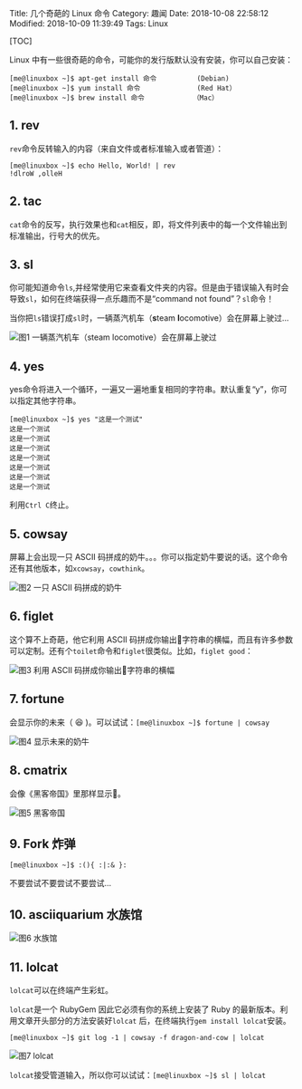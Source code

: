 Title: 几个奇葩的 Linux 命令
Category: 趣闻
Date: 2018-10-08 22:58:12
Modified: 2018-10-09 11:39:49
Tags: Linux

[TOC]

Linux 中有一些很奇葩的命令，可能你的发行版默认没有安装，你可以自己安装：
```
[me@linuxbox ~]$ apt-get install 命令          (Debian)
[me@linuxbox ~]$ yum install 命令              (Red Hat）
[me@linuxbox ~]$ brew install 命令            （Mac）
```
## 1. rev

`rev`命令反转输入的内容（来自文件或者标准输入或者管道）：
```
[me@linuxbox ~]$ echo Hello, World! | rev
!dlroW ,olleH
```

## 2. tac

`cat`命令的反写，执行效果也和`cat`相反，即，将文件列表中的每一个文件输出到标准输出，行号大的优先。

## 3. sl

你可能知道命令`ls`,并经常使用它来查看文件夹的内容。但是由于错误输入有时会导致`sl`，如何在终端获得一点乐趣而不是“command not found”？`sl`命令！

当你把`ls`错误打成`sl`时，一辆蒸汽机车（**s**team **l**ocomotive）会在屏幕上驶过...

![图1 一辆蒸汽机车（steam locomotive）会在屏幕上驶过]({filename}/images/linux_1.png)

## 4. yes

yes命令将进入一个循环，一遍又一遍地重复相同的字符串。默认重复“y”，你可以指定其他字符串。

```
[me@linuxbox ~]$ yes "这是一个测试"
这是一个测试
这是一个测试
这是一个测试
这是一个测试
这是一个测试
这是一个测试
这是一个测试
```

利用`Ctrl C`终止。

## 5. cowsay

屏幕上会出现一只 ASCII 码拼成的奶牛。。。你可以指定奶牛要说的话。这个命令还有其他版本，如`xcowsay`，`cowthink`。

![图2 一只 ASCII 码拼成的奶牛]({filename}/images/linux_2.png)

## 6. figlet

这个算不上奇葩，他它利用 ASCII 码拼成你输出字符串的横幅，而且有许多参数可以定制。还有个`toilet`命令和`figlet`很类似。比如，`figlet good`：

![图3 利用 ASCII 码拼成你输出字符串的横幅]({filename}/images/linux_3.png)

## 7. fortune

会显示你的未来（ 😆 )。可以试试：`[me@linuxbox ~]$ fortune | cowsay`

![图4 显示未来的奶牛]({filename}/images/linux_4.png)

## 8. cmatrix

会像《黑客帝国》里那样显示。

![图5 黑客帝国]({filename}/images/linux_5.png)

## 9. Fork 炸弹

```
[me@linuxbox ~]$ :(){ :|:& }:
```

不要尝试不要尝试不要尝试...

## 10. asciiquarium 水族馆

![图6 水族馆]({filename}/images/linux_6.png)

## 11. lolcat

`lolcat`可以在终端产生彩虹。

`lolcat`是一个 RubyGem 因此它必须有你的系统上安装了 Ruby 的最新版本。利用文章开头部分的方法安装好`lolcat`
后，在终端执行`gem install lolcat`安装。

`[me@linuxbox ~]$ git log -1 | cowsay -f dragon-and-cow | lolcat`

![图7 lolcat]({filename}/images/linux_7.png)

`lolcat`接受管道输入，所以你可以试试：`[me@linuxbox ~]$ sl | lolcat`
